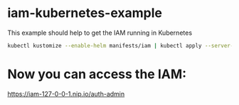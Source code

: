 # iam-kubernetes-example
This example should help to get the IAM running in Kubernetes

```bash
kubectl kustomize --enable-helm manifests/iam | kubectl apply --server-side -f -
```
# Now you can access the IAM:

https://iam-127-0-0-1.nip.io/auth-admin